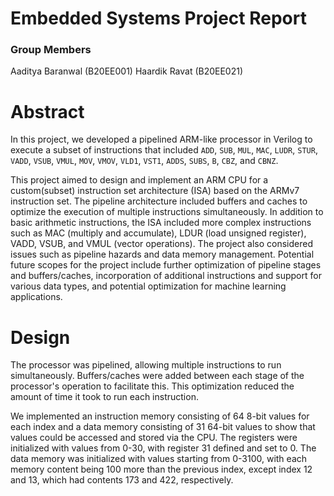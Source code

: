 # Embedded Systems Project Report

### Group Members

Aaditya Baranwal (B20EE001)
Haardik Ravat (B20EE021)

# Abstract

In this project, we developed a pipelined ARM-like processor in Verilog to execute a subset of instructions that included `ADD`, `SUB`, `MUL`, `MAC`, `LUDR`, `STUR`, `VADD`, `VSUB`, `VMUL`, `MOV`, `VMOV`, `VLD1`, `VST1`, `ADDS`, `SUBS`, `B`, `CBZ`, and `CBNZ`. 

This project aimed to design and implement an ARM CPU for a custom(subset) instruction set architecture (ISA) based on the ARMv7 instruction set. The pipeline architecture included buffers and caches to optimize the execution of multiple instructions simultaneously. In addition to basic arithmetic instructions, the ISA included more complex instructions such as MAC (multiply and accumulate), LDUR (load unsigned register), VADD, VSUB, and VMUL (vector operations). The project also considered issues such as pipeline hazards and data memory management. Potential future scopes for the project include further optimization of pipeline stages and buffers/caches, incorporation of additional instructions and support for various data types, and potential optimization for machine learning applications.

# Design

The processor was pipelined, allowing multiple instructions to run simultaneously. Buffers/caches were added between each stage of the processor's operation to facilitate this. This optimization reduced the amount of time it took to run each instruction.

We implemented an instruction memory consisting of 64 8-bit values for each index and a data memory consisting of 31 64-bit values to show that values could be accessed and stored via the CPU. The registers were initialized with values from 0-30, with register 31 defined and set to 0. The data memory was initialized with values starting from 0-3100, with each memory content being 100 more than the previous index, except index 12 and 13, which had contents 173 and 422, respectively.
